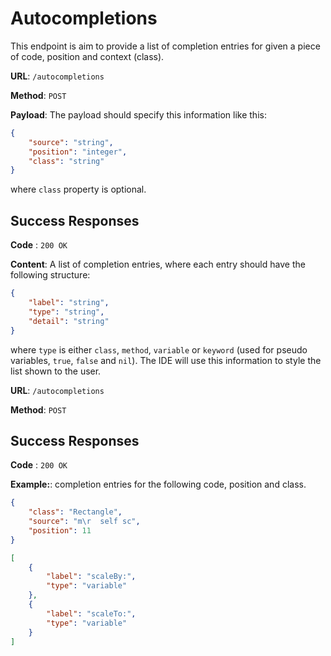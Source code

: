 # Autocompletions

This endpoint is aim to provide a list of completion entries for given a piece of code, position and context (class).

**URL**: `/autocompletions`

**Method**: `POST`

**Payload**: The payload should specify this information like this:

```json
{
	"source": "string",
	"position": "integer",
	"class": "string"
}
```

where `class` property is optional.

## Success Responses

**Code** : `200 OK`

**Content**: A list of completion entries, where each entry should have the following structure:

```json
{
	"label": "string",
	"type": "string",
	"detail": "string"
}
```

where `type` is either `class`, `method`, `variable` or `keyword` (used for pseudo variables, `true`, `false` and `nil`).
The IDE will use this information to style the list shown to the user.

**URL**: `/autocompletions`

**Method**: `POST`

## Success Responses

**Code** : `200 OK`

**Example:**: completion entries for the following code, position and class.

```json
{
	"class": "Rectangle",
	"source": "m\r  self sc",
	"position": 11
}
```

```json
[
	{
		"label": "scaleBy:",
		"type": "variable"
	},
	{
		"label": "scaleTo:",
		"type": "variable"
	}
]
```
